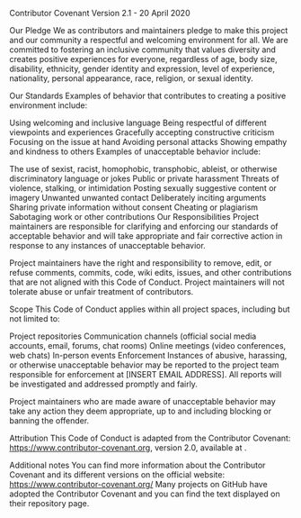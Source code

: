 


Contributor Covenant
Version 2.1 - 20 April 2020

Our Pledge
We as contributors and maintainers pledge to make this project and our community a respectful and welcoming environment for all. We are committed to fostering an inclusive community that values diversity and creates positive experiences for everyone, regardless of age, body size, disability, ethnicity, gender identity and expression, level of experience, nationality, personal appearance, race, religion, or sexual identity.

Our Standards
Examples of behavior that contributes to creating a positive environment include:

Using welcoming and inclusive language
Being respectful of different viewpoints and experiences
Gracefully accepting constructive criticism
Focusing on the issue at hand
Avoiding personal attacks
Showing empathy and kindness to others
Examples of unacceptable behavior include:

The use of sexist, racist, homophobic, transphobic, ableist, or otherwise discriminatory language or jokes
Public or private harassment
Threats of violence, stalking, or intimidation
Posting sexually suggestive content or imagery
Unwanted unwanted contact
Deliberately inciting arguments
Sharing private information without consent
Cheating or plagiarism
Sabotaging work or other contributions
Our Responsibilities
Project maintainers are responsible for clarifying and enforcing our standards of acceptable behavior and will take appropriate and fair corrective action in response to any instances of unacceptable behavior.

Project maintainers have the right and responsibility to remove, edit, or refuse comments, commits, code, wiki edits, issues, and other contributions that are not aligned with this Code of Conduct. Project maintainers will not tolerate abuse or unfair treatment of contributors.

Scope
This Code of Conduct applies within all project spaces, including but not limited to:

Project repositories
Communication channels (official social media accounts, email, forums, chat rooms)
Online meetings (video conferences, web chats)
In-person events
Enforcement
Instances of abusive, harassing, or otherwise unacceptable behavior may be reported to the project team responsible for enforcement at [INSERT EMAIL ADDRESS]. All reports will be investigated and addressed promptly and fairly.

Project maintainers who are made aware of unacceptable behavior may take any action they deem appropriate, up to and including blocking or banning the offender.

Attribution
This Code of Conduct is adapted from the Contributor Covenant: https://www.contributor-covenant.org, version 2.0, available at <invalid URL removed>.

Additional notes
You can find more information about the Contributor Covenant and its different versions on the official website: https://www.contributor-covenant.org/
Many projects on GitHub have adopted the Contributor Covenant and you can find the text displayed on their repository page.
